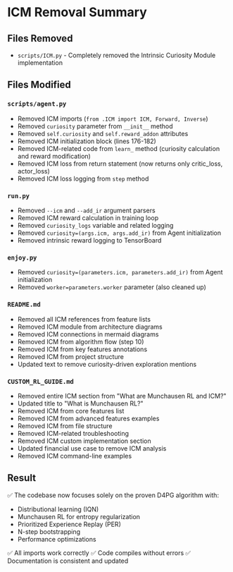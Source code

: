 # ICM Removal Summary

## Files Removed
- `scripts/ICM.py` - Completely removed the Intrinsic Curiosity Module implementation

## Files Modified

### `scripts/agent.py`
- Removed ICM imports (`from .ICM import ICM, Forward, Inverse`)
- Removed `curiosity` parameter from `__init__` method
- Removed `self.curiosity` and `self.reward_addon` attributes
- Removed ICM initialization block (lines 176-182)
- Removed ICM-related code from `learn_` method (curiosity calculation and reward modification)
- Removed ICM loss from return statement (now returns only critic_loss, actor_loss)
- Removed ICM loss logging from `step` method

### `run.py`
- Removed `--icm` and `--add_ir` argument parsers
- Removed ICM reward calculation in training loop
- Removed `curiosity_logs` variable and related logging
- Removed `curiosity=(args.icm, args.add_ir)` from Agent initialization
- Removed intrinsic reward logging to TensorBoard

### `enjoy.py`
- Removed `curiosity=(parameters.icm, parameters.add_ir)` from Agent initialization
- Removed `worker=parameters.worker` parameter (also cleaned up)

### `README.md`
- Removed all ICM references from feature lists
- Removed ICM module from architecture diagrams
- Removed ICM connections in mermaid diagrams
- Removed ICM from algorithm flow (step 10)
- Removed ICM from key features annotations
- Removed ICM from project structure
- Updated text to remove curiosity-driven exploration mentions

### `CUSTOM_RL_GUIDE.md`
- Removed entire ICM section from "What are Munchausen RL and ICM?"
- Updated title to "What is Munchausen RL?"
- Removed ICM from core features list
- Removed ICM from advanced features examples
- Removed ICM from file structure
- Removed ICM-related troubleshooting
- Removed ICM custom implementation section
- Updated financial use case to remove ICM analysis
- Removed ICM command-line examples

## Result
✅ The codebase now focuses solely on the proven D4PG algorithm with:
- Distributional learning (IQN)
- Munchausen RL for entropy regularization
- Prioritized Experience Replay (PER)
- N-step bootstrapping
- Performance optimizations

✅ All imports work correctly
✅ Code compiles without errors
✅ Documentation is consistent and updated

